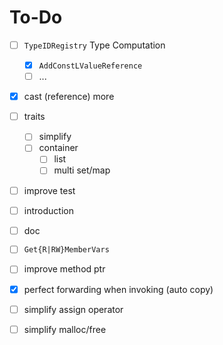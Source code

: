 # To-Do

- [ ] `TypeIDRegistry` Type Computation
  - [x] `AddConstLValueReference` 
  - [ ] ...
- [x] cast (reference) more
- [ ] traits
  - [ ] simplify
  - [ ] container
    - [ ] list
    - [ ] multi set/map
- [ ] improve test
- [ ] introduction
- [ ] doc
- [ ] `Get{R|RW}MemberVars` 
- [ ] improve method ptr
- [x] perfect forwarding when invoking (auto copy)
- [ ] simplify assign operator
- [ ] simplify malloc/free

